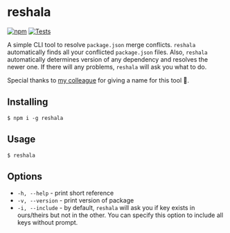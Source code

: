 # reshala

[![npm](https://img.shields.io/npm/v/reshala?color=cc3534)](https://www.npmjs.com/package/reshala)
[![Tests](https://github.com/yungvldai/reshala/actions/workflows/main.yml/badge.svg)](https://github.com/yungvldai/reshala/actions/workflows/main.yml)

A simple CLI tool to resolve `package.json` merge conflicts.
`reshala` automatically finds all your conflicted `package.json` files.
Also, `reshala` automatically determines version of any dependency and resolves the newer one.
If there will any problems, `reshala` will ask you what to do.

Special thanks to [my colleague](https://github.com/IvanAbramow) for giving a name for this tool 🤙.

## Installing
```
$ npm i -g reshala
```

## Usage
```
$ reshala
```

## Options

* `-h, --help` - print short reference
* `-v, --version` - print version of package
* `-i, --include` - by default, `reshala` will ask you if key exists in ours/theirs but not in the other. You can specify this option to include all keys without prompt.